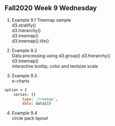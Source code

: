 ## Fall2020 Week 9 Wednesday
 
1. Example 9.1 Treemap sample <br>
d3.stratify()<br>
d3.hierarchy()<br>
d3.treemap()<br>
d3.treemap().tile()

2. Example 9.2<br>
Data processing using d3.group()
d3.hierarchy()<br>
d3.treemap()<br>
interactive tooltip, color and textsize scale
3. Example 9.3<br>
e-charts
```for making interactive treemap
option = {
    series: [{
        type: 'treemap',
        data: data}]}
```
4. Example 9.4<br>
circle pack layout


 

